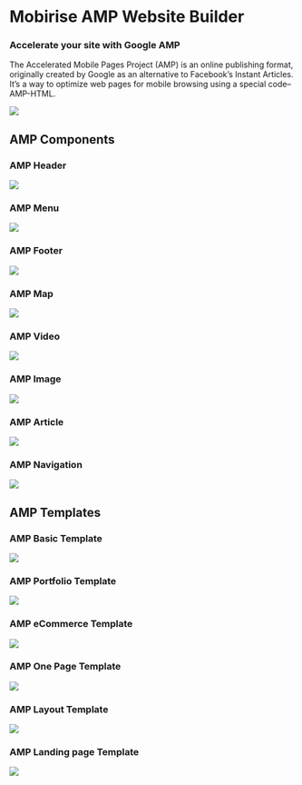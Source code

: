 # Mobirise AMP Website Builder

### Accelerate your site with Google AMP

The Accelerated Mobile Pages Project (AMP) is an online publishing format, originally created by Google as an alternative to Facebook’s Instant Articles. It’s a way to optimize web pages for mobile browsing using a special code–AMP-HTML.

<a href="https://mobirise.com/amp-website-builder/"><img src="https://mobirise.com/amp-website-builder/assets/images/amp-themes-blocks-3000x1206.jpg"></a>
  
## AMP Components

### AMP Header

<a href="https://mobirise.com/amp-website-builder/amp-header.html"><img src="https://mobirise.com/extensions/mobiriseamp/assets/images/headers-1200x800.png"></a>

### AMP Menu

<a href="https://mobirise.com/amp-website-builder/amp-menu.html"><img src="https://mobirise.com/amp-website-builder/assets/images/amp-menu-800x1200.jpg"></a>

### AMP Footer

<a href="https://mobirise.com/amp-website-builder/amp-footer.html"><img src="https://mobirise.com/amp-website-builder/assets/images/footer-800x1200.jpg"></a>

### AMP Map

<a href="https://mobirise.com/amp-website-builder/amp-map.html"><img src="https://mobirise.com/amp-website-builder/assets/images/map-800x1200.jpg"></a>

### AMP Video

<a href="https://mobirise.com/amp-website-builder/amp-video.html"><img src="https://mobirise.com/amp-website-builder/assets/images/video-800x1200.jpg"></a>

### AMP Image

<a href="https://mobirise.com/amp-website-builder/amp-image.html"><img src="https://mobirise.com/amp-website-builder/assets/images/images-800x1200.jpg"></a>

### AMP Article

<a href="https://mobirise.com/amp-website-builder/amp-article.html"><img src="https://mobirise.com/amp-website-builder/assets/images/article-1-800x1200.jpg"></a>

### AMP Navigation

<a href="https://mobirise.com/amp-website-builder/amp-navigation.html"><img src="https://mobirise.com/amp-website-builder/assets/images/amp-navigation-800x1200.jpg"></a>

## AMP Templates

### AMP Basic Template

<a href="https://mobirise.com/amp-website-builder/amp-basic-template/"><img src="https://mobirise.com/amp-website-builder/assets/images/amp-navigation-800x1200.jpg"></a>

### AMP Portfolio Template

<a href="https://mobirise.com/amp-website-builder/amp-portfolio-template/"><img src="https://mobirise.com/amp-website-builder/assets/images/portfolio-1000x1200.jpg"></a>

### AMP eСommerce Template

<a href="https://mobirise.com/amp-website-builder/amp-ecommerce-template/"><img src="https://mobirise.com/amp-website-builder/assets/images/ecommerce-1000x1200.jpg"></a>

### AMP One Page Template

<a href="https://mobirise.com/amp-website-builder/amp-one-page-template/"><img src="https://mobirise.com/amp-website-builder/assets/images/one-page-1000x1200.jpg"></a>

### AMP Layout Template

<a href="https://mobirise.com/amp-website-builder/amp-layout-template/"><img src="https://mobirise.com/amp-website-builder/assets/images/layout-1000x1200.jpg"></a>

### AMP Landing page Template

<a href="https://mobirise.com/amp-website-builder/amp-landing-page-template/"><img src="https://mobirise.com/amp-website-builder/assets/images/landing-page-1000x1200.jpg"></a>

